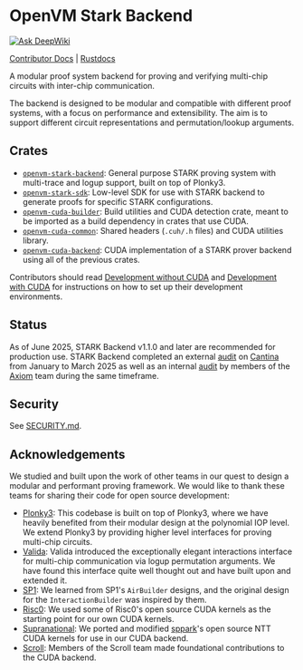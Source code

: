 # OpenVM Stark Backend

[![Ask DeepWiki](https://deepwiki.com/badge.svg)](https://deepwiki.com/openvm-org/stark-backend)

[Contributor Docs](./docs)
| [Rustdocs](https://docs.openvm.dev/docs/stark-backend)

A modular proof system backend for proving and verifying multi-chip circuits with inter-chip communication.

The backend is designed to be modular and compatible with different proof systems, with a focus on performance and extensibility. The aim is to support different circuit representations and permutation/lookup arguments.

## Crates

- [`openvm-stark-backend`](crates/stark-backend): General purpose STARK proving system with multi-trace and logup support, built on top of Plonky3.
- [`openvm-stark-sdk`](crates/stark-sdk): Low-level SDK for use with STARK backend to generate proofs for specific STARK configurations.
- [`openvm-cuda-builder`](crates/cuda-builder): Build utilities and CUDA detection crate, meant to be imported as a build dependency in crates that use CUDA.
- [`openvm-cuda-common`](crates/cuda-common): Shared headers (`.cuh/.h` files) and CUDA utilities library.
- [`openvm-cuda-backend`](crates/cuda-backend): CUDA implementation of a STARK prover backend using all of the previous crates.

Contributors should read [Development without CUDA](./docs/README.md#development-without-cuda) and [Development with CUDA](./docs/README.md#development-with-cuda) for instructions on how to set up their development environments.

## Status

As of June 2025, STARK Backend v1.1.0 and later are recommended for production use. STARK Backend completed an external [audit](https://github.com/openvm-org/openvm/blob/main/audits/v1-cantina-report.pdf) on [Cantina](https://cantina.xyz/) from January to March 2025 as well as an internal [audit](https://github.com/openvm-org/openvm/blob/main/audits/v1-internal/README.md) by members of the [Axiom](https://axiom.xyz/) team during the same timeframe.

## Security

See [SECURITY.md](./SECURITY.md).

## Acknowledgements

We studied and built upon the work of other teams in our quest to design a modular and performant proving framework.
We would like to thank these teams for sharing their code for open source development:

- [Plonky3](https://github.com/Plonky3/Plonky3): This codebase is built on top of Plonky3, where we have heavily benefited from their modular design at the polynomial IOP level. We extend Plonky3 by providing higher level interfaces for proving multi-chip circuits.
- [Valida](https://github.com/valida-xyz/valida): Valida introduced the exceptionally elegant interactions interface for multi-chip communication via logup permutation arguments. We have found this interface quite well thought out and have built upon and extended it.
- [SP1](https://github.com/succinctlabs/sp1): We learned from SP1's `AirBuilder` designs, and the original design for the `InteractionBuilder` was inspired by them.
- [Risc0](https://github.com/risc0/risc0): We used some of Risc0's open source CUDA kernels as the starting point for our own CUDA kernels.
- [Supranational](https://github.com/supranational/sppark): We ported and modified [sppark](https://github.com/supranational/sppark)'s open source NTT CUDA kernels for use in our CUDA backend.
- [Scroll](https://github.com/scroll-tech/): Members of the Scroll team made foundational contributions to the CUDA backend.
